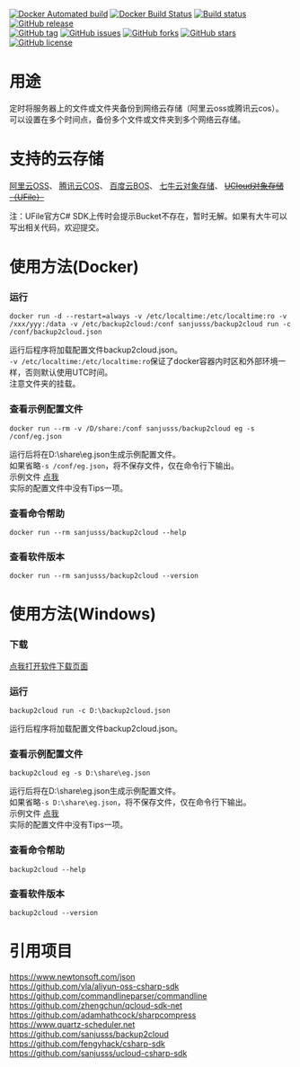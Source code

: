 ﻿
[![Docker Automated build](https://img.shields.io/docker/automated/sanjusss/backup2cloud.svg)](https://hub.docker.com/r/sanjusss/backup2cloud)
[![Docker Build Status](https://img.shields.io/docker/build/sanjusss/backup2cloud.svg)](https://hub.docker.com/r/sanjusss/backup2cloud)
[![Build status](https://ci.appveyor.com/api/projects/status/9sa1mtm53jxket5t?svg=true)](https://ci.appveyor.com/project/sanjusss/backup2cloud)
[![GitHub release](https://img.shields.io/github/release/sanjusss/backup2cloud.svg)](https://github.com/sanjusss/backup2cloud/releases)  
[![GitHub tag](https://img.shields.io/github/tag/sanjusss/backup2cloud.svg)](https://github.com/sanjusss/backup2cloud/tags)
[![GitHub issues](https://img.shields.io/github/issues/sanjusss/backup2cloud.svg)](https://github.com/sanjusss/backup2cloud/issues)
[![GitHub forks](https://img.shields.io/github/forks/sanjusss/backup2cloud.svg)](https://github.com/sanjusss/backup2cloud/network)
[![GitHub stars](https://img.shields.io/github/stars/sanjusss/backup2cloud.svg)](https://github.com/sanjusss/backup2cloud/stargazers)
[![GitHub license](https://img.shields.io/github/license/sanjusss/backup2cloud.svg)](https://github.com/sanjusss/backup2cloud/blob/master/LICENSE)

# 用途
定时将服务器上的文件或文件夹备份到网络云存储（阿里云oss或腾讯云cos）。  
可以设置在多个时间点，备份多个文件或文件夹到多个网络云存储。  

# 支持的云存储
[阿里云OSS](https://www.aliyun.com/product/oss)、
[腾讯云COS](https://cloud.tencent.com/product/cos)、
[百度云BOS](https://cloud.baidu.com/product/bos.html)、
[七牛云对象存储](https://www.qiniu.com/products/kodo)、
~~[UCloud对象存储（UFile）](https://www.ucloud.cn/site/product/ufile.html)~~  

注：UFile官方C# SDK上传时会提示Bucket不存在，暂时无解。如果有大牛可以写出相关代码，欢迎提交。

# 使用方法(Docker)
### 运行
```
docker run -d --restart=always -v /etc/localtime:/etc/localtime:ro -v /xxx/yyy:/data -v /etc/backup2cloud:/conf sanjusss/backup2cloud run -c /conf/backup2cloud.json
```
运行后程序将加载配置文件backup2cloud.json。  
`-v /etc/localtime:/etc/localtime:ro`保证了docker容器内时区和外部环境一样，否则默认使用UTC时间。  
注意文件夹的挂载。  

### 查看示例配置文件
```
docker run --rm -v /D/share:/conf sanjusss/backup2cloud eg -s /conf/eg.json
```
运行后将在D:\share\eg.json生成示例配置文件。  
如果省略`-s /conf/eg.json`，将不保存文件，仅在命令行下输出。  
示例文件 [点我](https://github.com/sanjusss/backup2cloud/blob/master/example.json)  
实际的配置文件中没有Tips一项。  

### 查看命令帮助
```
docker run --rm sanjusss/backup2cloud --help
```

### 查看软件版本
```
docker run --rm sanjusss/backup2cloud --version
```


# 使用方法(Windows)
### 下载
[点我打开软件下载页面](https://github.com/sanjusss/backup2cloud/releases/latest)  

### 运行
```
backup2cloud run -c D:\backup2cloud.json
```
运行后程序将加载配置文件backup2cloud.json。

### 查看示例配置文件
```
backup2cloud eg -s D:\share\eg.json
```
运行后将在D:\share\eg.json生成示例配置文件。  
如果省略`-s D:\share\eg.json`，将不保存文件，仅在命令行下输出。  
示例文件 [点我](https://github.com/sanjusss/backup2cloud/blob/master/example.json)  
实际的配置文件中没有Tips一项。  

### 查看命令帮助
```
backup2cloud --help
```

### 查看软件版本
```
backup2cloud --version
```


# 引用项目
https://www.newtonsoft.com/json  
https://github.com/vla/aliyun-oss-csharp-sdk  
https://github.com/commandlineparser/commandline  
https://github.com/zhengchun/qcloud-sdk-net  
https://github.com/adamhathcock/sharpcompress  
https://www.quartz-scheduler.net  
https://github.com/sanjusss/backup2cloud  
https://github.com/fengyhack/csharp-sdk  
https://github.com/sanjusss/ucloud-csharp-sdk  
